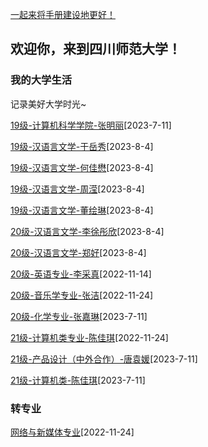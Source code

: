 [一起来将手册建设地更好！](preface/Sharing_experience.md)

## 欢迎你，来到四川师范大学！

### 我的大学生活
记录美好大学时光~


[19级-计算机科学学院-张明丽](初入川师大篇/我的大学生活/19级-计算机科学学院-张明丽.md)[2023-7-11]

[19级-汉语言文学-于岳秀](初入川师大篇/我的大学生活/19级-汉语言文学-于岳秀.md)[2023-8-4]

[19级-汉语言文学-何佳懋](初入川师大篇/我的大学生活/19级-汉语言文学-何佳懋.md)[2023-8-4]

[19级-汉语言文学-周滢](初入川师大篇/我的大学生活/19级-汉语言文学-周滢.md)[2023-8-4]

[19级-汉语言文学-董绘琳](初入川师大篇/我的大学生活/19级-汉语言文学-董绘琳.md)[2023-8-4]

[20级-汉语言文学-李徐彤欣](初入川师大篇/我的大学生活/20级-汉语言文学-李徐彤欣.md)[2023-8-4]

[20级-汉语言文学-郑好](初入川师大篇/我的大学生活/20级-汉语言文学-郑好.md)[2023-8-4]

[20级-英语专业-李采真](初入川师大篇/我的大学生活/20级-英语专业-李采真.md)[2022-11-14]

[20级-音乐学专业-张洁](初入川师大篇/我的大学生活/20级-音乐学专业-张洁.md)[2022-11-24]

[20级-化学专业-张嘉琳](初入川师大篇/我的大学生活/20级-化学专业-张嘉琳.md)[2023-7-11]

[21级-计算机类专业-陈佳琪](初入川师大篇/我的大学生活/21级-计算机类专业-陈佳琪.md)[2022-11-24]

[21级-产品设计（中外合作）-唐袁媛](初入川师大篇/我的大学生活/21级-产品设计（中外合作）-唐袁媛.md)[2023-7-11]

[21级-计算机类-陈佳琪](初入川师大篇/我的大学生活/21级-计算机类-陈佳琪.md)[2023-7-11]


### 转专业
[网络与新媒体专业](初入川师大篇/转专业/网络与新媒体专业.md)[2022-11-24]


